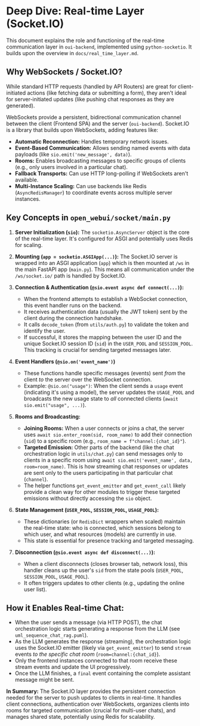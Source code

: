 # Deep Dive: Real-time Layer (Socket.IO)

This document explains the role and functioning of the real-time communication layer in `oui-backend`, implemented using `python-socketio`. It builds upon the overview in `docs/real_time_layer.md`.

## Why WebSockets / Socket.IO?

While standard HTTP requests (handled by API Routers) are great for client-initiated actions (like fetching data or submitting a form), they aren't ideal for server-initiated updates (like pushing chat responses as they are generated).

WebSockets provide a persistent, bidirectional communication channel between the client (Frontend SPA) and the server (`oui-backend`). Socket.IO is a library that builds upon WebSockets, adding features like:

*   **Automatic Reconnection:** Handles temporary network issues.
*   **Event-Based Communication:** Allows sending named events with data payloads (like `sio.emit('new_message', data)`).
*   **Rooms:** Enables broadcasting messages to specific groups of clients (e.g., only users involved in a particular chat).
*   **Fallback Transports:** Can use HTTP long-polling if WebSockets aren't available.
*   **Multi-Instance Scaling:** Can use backends like Redis (`AsyncRedisManager`) to coordinate events across multiple server instances.

## Key Concepts in `open_webui/socket/main.py`

1.  **Server Initialization (`sio`):** The `socketio.AsyncServer` object is the core of the real-time layer. It's configured for ASGI and potentially uses Redis for scaling.

2.  **Mounting (`app = socketio.ASGIApp(...)`):** The Socket.IO server is wrapped into an ASGI application (`app`) which is then mounted at `/ws` in the main FastAPI app (`main.py`). This means all communication under the `/ws/socket.io/` path is handled by Socket.IO.

3.  **Connection & Authentication (`@sio.event async def connect(...)`):**
    *   When the frontend attempts to establish a WebSocket connection, this event handler runs on the backend.
    *   It receives authentication data (usually the JWT token) sent by the client during the connection handshake.
    *   It calls `decode_token` (from `utils/auth.py`) to validate the token and identify the user.
    *   If successful, it stores the mapping between the user ID and the unique Socket.IO session ID (`sid`) in the `USER_POOL` and `SESSION_POOL`. This tracking is crucial for sending targeted messages later.

4.  **Event Handlers (`@sio.on('event_name')`)**
    *   These functions handle specific messages (events) sent *from* the client *to* the server over the WebSocket connection.
    *   Example: `@sio.on("usage")`: When the client sends a `usage` event (indicating it's using a model), the server updates the `USAGE_POOL` and broadcasts the new usage state to *all* connected clients (`await sio.emit("usage", ...)`).

5.  **Rooms and Broadcasting:**
    *   **Joining Rooms:** When a user connects or joins a chat, the server uses `await sio.enter_room(sid, room_name)` to add their connection (`sid`) to a specific room (e.g., `room_name = f"channel:{chat_id}"`).
    *   **Targeted Emission:** Other parts of the backend (like the chat orchestration logic in `utils/chat.py`) can send messages only to clients in a specific room using `await sio.emit('event_name', data, room=room_name)`. This is how streaming chat responses or updates are sent only to the users participating in that particular chat (`channel`).
    *   The helper functions `get_event_emitter` and `get_event_call` likely provide a clean way for other modules to trigger these targeted emissions without directly accessing the `sio` object.

6.  **State Management (`USER_POOL`, `SESSION_POOL`, `USAGE_POOL`):**
    *   These dictionaries (or `RedisDict` wrappers when scaled) maintain the real-time state: who is connected, which sessions belong to which user, and what resources (models) are currently in use.
    *   This state is essential for presence tracking and targeted messaging.

7.  **Disconnection (`@sio.event async def disconnect(...)`):**
    *   When a client disconnects (closes browser tab, network loss), this handler cleans up the user's `sid` from the state pools (`USER_POOL`, `SESSION_POOL`, `USAGE_POOL`).
    *   It often triggers updates to other clients (e.g., updating the online user list).

## How it Enables Real-time Chat:

*   When the user sends a message (via HTTP POST), the chat orchestration logic starts generating a response from the LLM (see `uml_sequence_chat_rag.puml`).
*   As the LLM generates the response (streaming), the orchestration logic uses the Socket.IO emitter (likely via `get_event_emitter`) to send `stream` events *to the specific chat room* (`room=channel:{chat_id}`).
*   Only the frontend instances connected to that room receive these stream events and update the UI progressively.
*   Once the LLM finishes, a `final` event containing the complete assistant message might be sent.

**In Summary:** The Socket.IO layer provides the persistent connection needed for the server to push updates to clients in real-time. It handles client connections, authentication over WebSockets, organizes clients into rooms for targeted communication (crucial for multi-user chats), and manages shared state, potentially using Redis for scalability. 